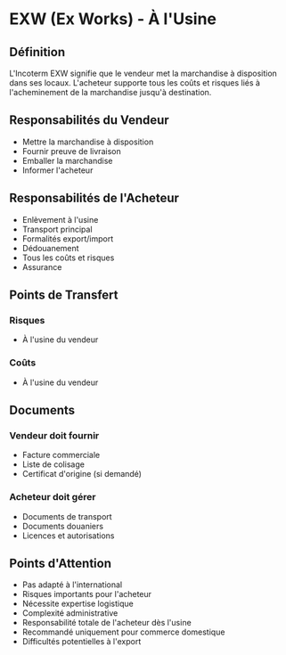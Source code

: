 # EXW (Ex Works) - À l'Usine

## Définition
L'Incoterm EXW signifie que le vendeur met la marchandise à disposition dans ses locaux. L'acheteur supporte tous les coûts et risques liés à l'acheminement de la marchandise jusqu'à destination.

## Responsabilités du Vendeur
- Mettre la marchandise à disposition
- Fournir preuve de livraison
- Emballer la marchandise
- Informer l'acheteur

## Responsabilités de l'Acheteur
- Enlèvement à l'usine
- Transport principal
- Formalités export/import
- Dédouanement
- Tous les coûts et risques
- Assurance

## Points de Transfert
### Risques
- À l'usine du vendeur

### Coûts
- À l'usine du vendeur

## Documents
### Vendeur doit fournir
- Facture commerciale
- Liste de colisage
- Certificat d'origine (si demandé)

### Acheteur doit gérer
- Documents de transport
- Documents douaniers
- Licences et autorisations

## Points d'Attention
- Pas adapté à l'international
- Risques importants pour l'acheteur
- Nécessite expertise logistique
- Complexité administrative
- Responsabilité totale de l'acheteur dès l'usine
- Recommandé uniquement pour commerce domestique
- Difficultés potentielles à l'export